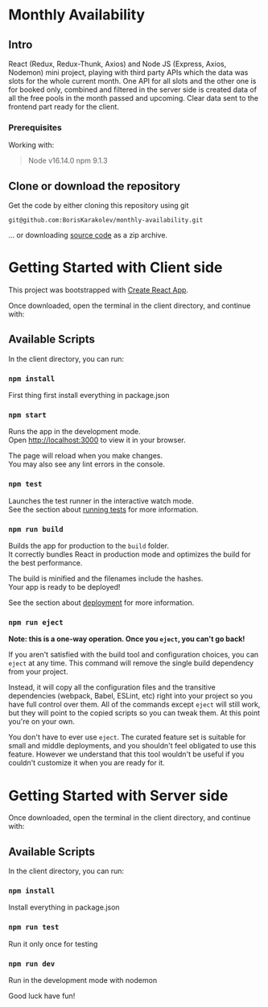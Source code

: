 # Monthly Availability

## Intro

React (Redux, Redux-Thunk, Axios) and Node JS (Express, Axios, Nodemon) mini project, playing with third party APIs which the data was slots for the whole current month. One API for all slots and the other one is for booked only, combined and filtered in the server side is created data of all the free pools in the month passed and upcoming. Clear data sent to the frontend part ready for the client.

### Prerequisites

Working with:
> Node v16.14.0
> npm 9.1.3


## Clone or download the repository

Get the code by either cloning this repository using git

```
git@github.com:BorisKarakolev/monthly-availability.git
```

... or downloading <a href='https://github.com/BorisKarakolev/monthly-availability/archive/refs/heads/master.zip' target='_blank'>source code</a> as a zip archive.

# Getting Started with Client side

This project was bootstrapped with [Create React App](https://github.com/facebook/create-react-app).

Once downloaded, open the terminal in the client directory, and continue with:

## Available Scripts

In the client directory, you can run:

### `npm install`

First thing first install everything in package.json

### `npm start`

Runs the app in the development mode.\
Open [http://localhost:3000](http://localhost:3000) to view it in your browser.

The page will reload when you make changes.\
You may also see any lint errors in the console.

### `npm test`

Launches the test runner in the interactive watch mode.\
See the section about [running tests](https://facebook.github.io/create-react-app/docs/running-tests) for more information.

### `npm run build`

Builds the app for production to the `build` folder.\
It correctly bundles React in production mode and optimizes the build for the best performance.

The build is minified and the filenames include the hashes.\
Your app is ready to be deployed!

See the section about [deployment](https://facebook.github.io/create-react-app/docs/deployment) for more information.

### `npm run eject`

**Note: this is a one-way operation. Once you `eject`, you can't go back!**

If you aren't satisfied with the build tool and configuration choices, you can `eject` at any time. This command will remove the single build dependency from your project.

Instead, it will copy all the configuration files and the transitive dependencies (webpack, Babel, ESLint, etc) right into your project so you have full control over them. All of the commands except `eject` will still work, but they will point to the copied scripts so you can tweak them. At this point you're on your own.

You don't have to ever use `eject`. The curated feature set is suitable for small and middle deployments, and you shouldn't feel obligated to use this feature. However we understand that this tool wouldn't be useful if you couldn't customize it when you are ready for it.

# Getting Started with Server side

Once downloaded, open the terminal in the client directory, and continue with:

## Available Scripts

In the client directory, you can run:

### `npm install`

Install everything in package.json

### `npm run test`

Run it only once for testing

### `npm run dev`

Run in the development mode with nodemon

Good luck have fun!


